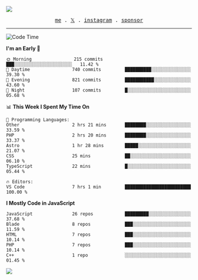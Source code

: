 <img style="bottom: 800px;" src="https://imgur.com/rilHVxA.png"/>
<p align="center">
  <samp>
    <a href="https://fayln.com">me</a> .
    <!-- <a href="https://fayln.com/projects">projects</a> . -->
    <a href="https://go.fayln.com/twitter">𝕏</a> .
    <a href="https://go.fayln.com/instagram">instagram</a> .
<!--     <a href="https://go.fayln.com/polywork">polywork</a> . -->
    <a href="https://github.com/sponsors/faridhnzz">sponsor</a>
  </samp>
</p>

---
<!--START_SECTION:waka-->
![Code Time](http://img.shields.io/badge/Code%20Time-3%2C338%20hrs%2040%20mins-blue)

**I'm an Early 🐤** 

```text
🌞 Morning                215 commits         ███░░░░░░░░░░░░░░░░░░░░░░   11.42 % 
🌆 Daytime                740 commits         ██████████░░░░░░░░░░░░░░░   39.30 % 
🌃 Evening                821 commits         ███████████░░░░░░░░░░░░░░   43.60 % 
🌙 Night                  107 commits         █░░░░░░░░░░░░░░░░░░░░░░░░   05.68 % 
```


📊 **This Week I Spent My Time On** 

```text
💬 Programming Languages: 
Other                    2 hrs 21 mins       ████████░░░░░░░░░░░░░░░░░   33.59 % 
PHP                      2 hrs 20 mins       ████████░░░░░░░░░░░░░░░░░   33.37 % 
Astro                    1 hr 28 mins        █████░░░░░░░░░░░░░░░░░░░░   21.07 % 
CSS                      25 mins             ██░░░░░░░░░░░░░░░░░░░░░░░   06.10 % 
TypeScript               22 mins             █░░░░░░░░░░░░░░░░░░░░░░░░   05.44 % 

🔥 Editors: 
VS Code                  7 hrs 1 min         █████████████████████████   100.00 % 
```

**I Mostly Code in JavaScript** 

```text
JavaScript               26 repos            █████████░░░░░░░░░░░░░░░░   37.68 % 
Blade                    8 repos             ███░░░░░░░░░░░░░░░░░░░░░░   11.59 % 
HTML                     7 repos             ███░░░░░░░░░░░░░░░░░░░░░░   10.14 % 
PHP                      7 repos             ███░░░░░░░░░░░░░░░░░░░░░░   10.14 % 
C++                      1 repo              ░░░░░░░░░░░░░░░░░░░░░░░░░   01.45 % 
```




<!--END_SECTION:waka-->

![](https://hit.yhype.me/github/profile?user_id=29797712)

